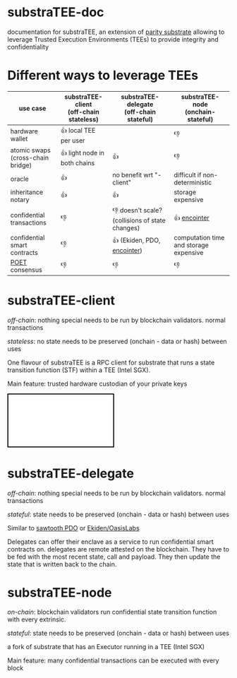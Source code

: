 # substraTEE-doc
documentation for substraTEE, an extension of [parity substrate](https://github.com/paritytech/substrate) allowing to leverage Trusted Execution Environments (TEEs) to provide integrity and confidentiality

# Different ways to leverage TEEs

| use case | substraTEE-client <br>(off-chain stateless) | substraTEE-delegate<br> (off-chain stateful) | substraTEE-node<br> (onchain-stateful) |
|----------|-------------------|----------------|-----------------|
|hardware wallet| :+1: local TEE per user | | :thumbsdown:|
|atomic swaps<br>(cross-chain bridge)| :+1: light node in both chains | :+1: | :thumbsdown: |
|oracle| :+1: | no benefit wrt "-client" | difficult if non-deterministic |
|inheritance notary| :+1: | :+1: | storage expensive |
|confidential transactions| :thumbsdown: | :thumbsdown: doesn't scale? (collisions of state changes) | :+1: [encointer](https://encointer.org) |
|confidential smart contracts |:thumbsdown: | :+1: (Ekiden, PDO, [encointer](https://encointer.org)) | computation time and storage expensive|
| [POET](https://sawtooth.hyperledger.org/docs/core/releases/1.0/architecture/poet.html) consensus | :thumbsdown: | :thumbsdown: | :thumbsdown: |


# substraTEE-client
*off-chain*: nothing special needs to be run by blockchain validators. normal transactions

*stateless*: no state needs to be preserved (onchain - data or hash) between uses

One flavour of substraTEE is a RPC client for substrate that runs a state transition function (STF) within a TEE (Intel SGX). 

Main feature: trusted hardware custodian of your private keys

![substraTEE-client](./substraTEE-client-overview.svg)

# substraTEE-delegate
*off-chain*: nothing special needs to be run by blockchain validators. normal transactions

*stateful*: state needs to be preserved (onchain - data or hash) between uses

Similar to [sawtooth PDO](https://github.com/hyperledger-labs/private-data-objects) or [Ekiden/OasisLabs](https://www.oasislabs.com/)

Delegates can offer their enclave as a service to run confidential smart contracts on. delegates are remote attested on the blockchain. They have to be fed with the most recent state, call and payload. They then update the state that is written back to the chain.

# substraTEE-node
*on-chain*: blockchain validators run confidential state transition function with every extrinsic. 

*stateful*: state needs to be preserved (onchain - data or hash) between uses

a fork of substrate that has an Executor running in a TEE (Intel SGX)

Main feature: many confidential transactions can be executed with every block
